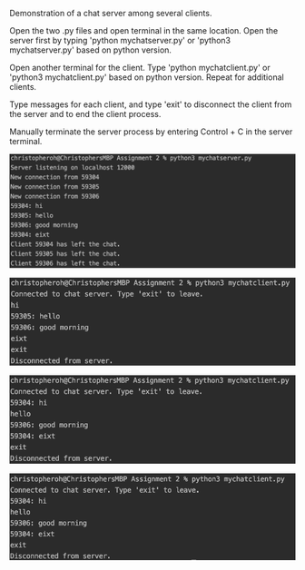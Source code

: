 Demonstration of a chat server among several clients.

Open the two .py files and open terminal in the same location.
Open the server first by typing 'python mychatserver.py' or 'python3 mychatserver.py' based on python version.

Open another terminal for the client. Type 'python mychatclient.py' or 'python3 mychatclient.py' based on python version.
Repeat for additional clients.

Type messages for each client, and type 'exit' to disconnect the client from the server and to end the client process.

Manually terminate the server process by entering Control + C in the server terminal.

![Server Example](server_example.png)

![Client Example](client_example_1.png)

![Client Example](client_example_2.png)

![Client Example](client_example_3.png)


